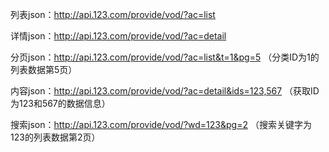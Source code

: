 列表json：http://api.123.com/provide/vod/?ac=list

详情json：http://api.123.com/provide/vod/?ac=detail

分页json：http://api.123.com/provide/vod/?ac=list&t=1&pg=5 （分类ID为1的列表数据第5页）

内容json：http://api.123.com/provide/vod/?ac=detail&ids=123,567 （获取ID为123和567的数据信息）

搜索json：http://api.123.com/provide/vod/?wd=123&pg=2 （搜索关键字为123的列表数据第2页）
